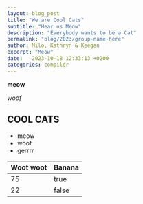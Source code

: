 ```yaml
---
layout: blog_post
title: "We are Cool Cats"
subtitle: "Hear us Meow"
description: "Everybody wants to be a Cat"
permalink: "blog/2023/group-name-here"
author: Milo, Kathryn & Keegan
excerpt: "Meow"
date:   2023-10-18 12:33:13 +0200
categories: compiler
---
```


**meow**

_woof_

## COOL CATS

- meow
- woof
- gerrrr

| Woot woot | Banana |
|-----------|--------|
| 75 | true |
| 22 | false |
